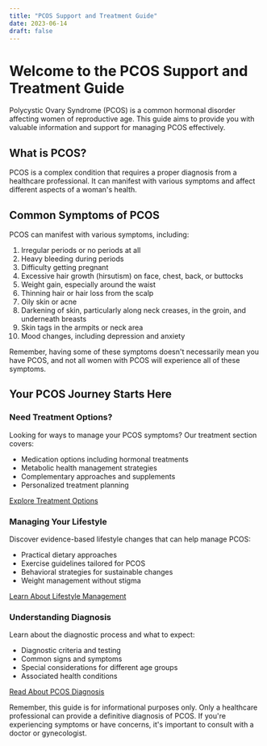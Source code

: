 ```yaml
---
title: "PCOS Support and Treatment Guide"
date: 2023-06-14
draft: false
---
```


# Welcome to the PCOS Support and Treatment Guide

Polycystic Ovary Syndrome (PCOS) is a common hormonal disorder affecting women of reproductive age. This guide aims to provide you with valuable information and support for managing PCOS effectively.

## What is PCOS?

PCOS is a complex condition that requires a proper diagnosis from a healthcare professional. It can manifest with various symptoms and affect different aspects of a woman's health.

## Common Symptoms of PCOS

PCOS can manifest with various symptoms, including:

1. Irregular periods or no periods at all
2. Heavy bleeding during periods
3. Difficulty getting pregnant
4. Excessive hair growth (hirsutism) on face, chest, back, or buttocks
5. Weight gain, especially around the waist
6. Thinning hair or hair loss from the scalp
7. Oily skin or acne
8. Darkening of skin, particularly along neck creases, in the groin, and underneath breasts
9. Skin tags in the armpits or neck area
10. Mood changes, including depression and anxiety

Remember, having some of these symptoms doesn't necessarily mean you have PCOS, and not all women with PCOS will experience all of these symptoms.

## Your PCOS Journey Starts Here

### Need Treatment Options?
Looking for ways to manage your PCOS symptoms? Our treatment section covers:
- Medication options including hormonal treatments
- Metabolic health management strategies
- Complementary approaches and supplements
- Personalized treatment planning

[Explore Treatment Options](/treatment)

### Managing Your Lifestyle
Discover evidence-based lifestyle changes that can help manage PCOS:
- Practical dietary approaches
- Exercise guidelines tailored for PCOS
- Behavioral strategies for sustainable changes
- Weight management without stigma

[Learn About Lifestyle Management](/lifestyle)

### Understanding Diagnosis
Learn about the diagnostic process and what to expect:
- Diagnostic criteria and testing
- Common signs and symptoms
- Special considerations for different age groups
- Associated health conditions

[Read About PCOS Diagnosis](/diagnosis)

Remember, this guide is for informational purposes only. Only a healthcare professional can provide a definitive diagnosis of PCOS. If you're experiencing symptoms or have concerns, it's important to consult with a doctor or gynecologist.
